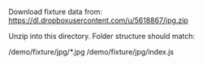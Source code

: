 Download fixture data from:
https://dl.dropboxusercontent.com/u/5618867/jpg.zip

Unzip into this directory. Folder structure should match:

/demo/fixture/jpg/*.jpg
/demo/fixture/jpg/index.js